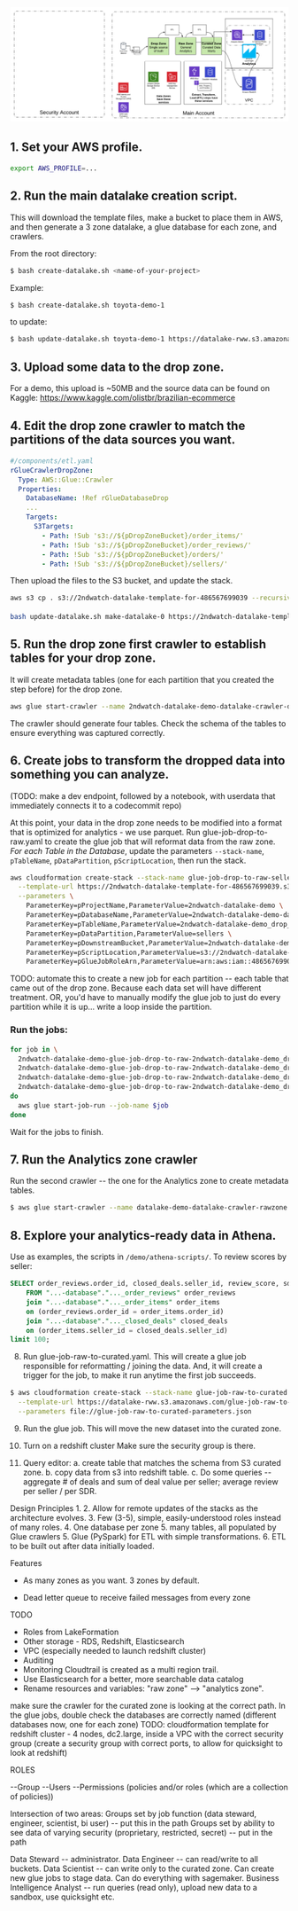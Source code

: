 ![architecture](https://github.com/robwhelan/datalake/blob/master/2ndWatch%20DataOps%20Platform.png)

## 1. Set your AWS profile.
```bash
export AWS_PROFILE=...
```

## 2. Run the main datalake creation script.
This will download the template files, make a bucket to place them in AWS, and then generate a 3 zone datalake, a glue database for each zone, and crawlers.

From the root directory:
```bash
$ bash create-datalake.sh <name-of-your-project>
```

Example:
```bash
$ bash create-datalake.sh toyota-demo-1
```
to update:
```bash
$ bash update-datalake.sh toyota-demo-1 https://datalake-rww.s3.amazonaws.com/main.yaml
```

## 3. Upload some data to the drop zone.
For a demo, this upload is ~50MB and the source data can be found on Kaggle: https://www.kaggle.com/olistbr/brazilian-ecommerce

## 4. Edit the drop zone crawler to match the partitions of the data sources you want.
```yaml
#/components/etl.yaml
rGlueCrawlerDropZone:
  Type: AWS::Glue::Crawler
  Properties:
    DatabaseName: !Ref rGlueDatabaseDrop
    ...
    Targets:
      S3Targets:
        - Path: !Sub 's3://${pDropZoneBucket}/order_items/'
        - Path: !Sub 's3://${pDropZoneBucket}/order_reviews/'
        - Path: !Sub 's3://${pDropZoneBucket}/orders/'
        - Path: !Sub 's3://${pDropZoneBucket}/sellers/'
```
Then upload the files to the S3 bucket, and update the stack.

```bash
aws s3 cp . s3://2ndwatch-datalake-template-for-486567699039 --recursive

bash update-datalake.sh make-datalake-0 https://2ndwatch-datalake-template-for-486567699039.s3.amazonaws.com/main.yaml
```

## 5. Run the drop zone first crawler to establish tables for your drop zone.

It will create metadata tables (one for each partition that you created the step before) for the drop zone.

```bash
aws glue start-crawler --name 2ndwatch-datalake-demo-datalake-crawler-dropzone
```
The crawler should generate four tables. Check the schema of the tables to ensure everything was captured correctly.

## 6. Create jobs to transform the dropped data into something you can analyze.
(TODO: make a dev endpoint, followed by a notebook, with userdata that immediately connects it to a codecommit repo)

At this point, your data in the drop zone needs to be modified into a format that is optimized for analytics - we use parquet. Run glue-job-drop-to-raw.yaml to create the glue job that will reformat data from the raw zone. *For each Table in the Database*, update the parameters `--stack-name`, `pTableName`, `pDataPartition`, `pScriptLocation`, then run the stack.
```bash
aws cloudformation create-stack --stack-name glue-job-drop-to-raw-sellers \
  --template-url https://2ndwatch-datalake-template-for-486567699039.s3.amazonaws.com/glue-job-drop-to-raw.yaml \
  --parameters \
    ParameterKey=pProjectName,ParameterValue=2ndwatch-datalake-demo \
    ParameterKey=pDatabaseName,ParameterValue=2ndwatch-datalake-demo-datalake-drop-zone-database \
    ParameterKey=pTableName,ParameterValue=2ndwatch-datalake-demo_drop_sellers \
    ParameterKey=pDataPartition,ParameterValue=sellers \
    ParameterKey=pDownstreamBucket,ParameterValue=2ndwatch-datalake-demo-raw-486567699039 \
    ParameterKey=pScriptLocation,ParameterValue=s3://2ndwatch-datalake-template-for-486567699039/demo/glue-scripts/drop-to-raw-sellers.py \
    ParameterKey=pGlueJobRoleArn,ParameterValue=arn:aws:iam::486567699039:role/BaseGlueServiceRole
```
TODO: automate this to create a new job for each partition -- each table that came out of the drop zone. Because each data set will have different treatment. OR, you'd have to manually modify the glue job to just do every partition while it is up... write a loop inside the partition.

### Run the jobs:
```bash
for job in \
  2ndwatch-datalake-demo-glue-job-drop-to-raw-2ndwatch-datalake-demo_drop_order_items \
  2ndwatch-datalake-demo-glue-job-drop-to-raw-2ndwatch-datalake-demo_drop_order_reviews \
  2ndwatch-datalake-demo-glue-job-drop-to-raw-2ndwatch-datalake-demo_drop_orders \
  2ndwatch-datalake-demo-glue-job-drop-to-raw-2ndwatch-datalake-demo_drop_sellers;
do
  aws glue start-job-run --job-name $job
done
```
Wait for the jobs to finish.

## 7. Run the Analytics zone crawler
Run the second crawler -- the one for the Analytics zone to create metadata tables.
```bash
$ aws glue start-crawler --name datalake-demo-datalake-crawler-rawzone
```

## 8. Explore your analytics-ready data in Athena.
Use as examples, the scripts in `/demo/athena-scripts/`. To review scores by seller:
```sql
SELECT order_reviews.order_id, closed_deals.seller_id, review_score, sdr_id, sr_id
    FROM "...-database"."..._order_reviews" order_reviews
    join "...-database"."..._order_items" order_items
    on (order_reviews.order_id = order_items.order_id)
    join "...-database"."..._closed_deals" closed_deals
    on (order_items.seller_id = closed_deals.seller_id)
limit 100;
```

8. Run glue-job-raw-to-curated.yaml. This will create a glue job responsible for reformatting / joining the data. And, it will create a trigger for the job, to make it run anytime the first job succeeds.
```bash
$ aws cloudformation create-stack --stack-name glue-job-raw-to-curated \
  --template-url https://datalake-rww.s3.amazonaws.com/glue-job-raw-to-curated.yaml \
  --parameters file://glue-job-raw-to-curated-parameters.json
```

9. Run the glue job. This will move the new dataset into the curated zone.

10. Turn on a redshift cluster
Make sure the security group is there.

11. Query editor:
a. create table that matches the schema from S3 curated zone.
b. copy data from s3 into redshift table.
c. Do some queries -- aggregate # of deals and sum of deal value per seller; average review per seller / per SDR.

Design Principles
1.
2. Allow for remote updates of the stacks as the architecture evolves.
3. Few (3-5), simple, easily-understood roles instead of many roles.
4. One database per zone
5. many tables, all populated by Glue crawlers
5. Glue (PySpark) for ETL with simple transformations.
6. ETL to be built out after data initially loaded.

Features
* As many zones as you want. 3 zones by default.

* Dead letter queue to receive failed messages from every zone


TODO
* Roles from LakeFormation
* Other storage - RDS, Redshift, Elasticsearch
* VPC (especially needed to launch redshift cluster)
* Auditing
* Monitoring Cloudtrail is created as a multi region trail.
* Use Elasticsearch for a better, more searchable data catalog
* Rename resources and variables: "raw zone" --> "analytics zone".

make sure the crawler for the curated zone is looking at the correct path.
In the glue jobs, double check the databases are correctly named (different databases now, one for each zone)
TODO: cloudformation template for redshift cluster - 4 nodes, dc2.large, inside a VPC with the correct security group (create a security group with correct ports, to allow for quicksight to look at redshift)


ROLES


--Group
  --Users
  --Permissions (policies and/or roles (which are a collection of policies))


Intersection of two areas:
Groups set by job function (data steward, engineer, scientist, bi user) -- put this in the path
Groups set by ability to see data of varying security (proprietary, restricted, secret) -- put in the path

Data Steward -- administrator.
Data Engineer -- can read/write to all buckets.
Data Scientist -- can write only to the curated zone. Can create new glue jobs to stage data. Can do everything with sagemaker.
Business Intelligence Analyst -- run queries (read only), upload new data to a sandbox, use quicksight etc.
